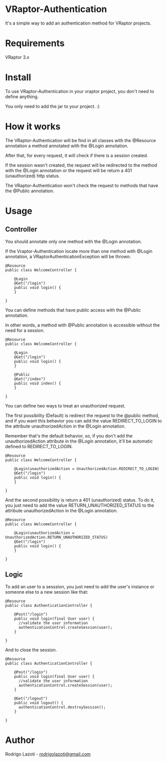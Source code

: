 VRaptor-Authentication
======================

It's a simple way to add an authentication method for VRaptor projects.

Requirements
============

VRaptor 3.x

Install
=======

To use VRaptor-Authentication in your vraptor project, you don't need to define anything.

You only need to add the jar to your project. :)

How it works
============

The VRaptor-Authentication will be find in all classes with the @Resource annotation a method annotated with the @Login annotation.

After that, for every request, it will check if there is a session created.

If the session wasn't created, the request will be redirected to the method with the @Login annotation or the request will be return a 401 (unauthorized) http status.

The VRaptor-Authentication won't check the request to methods that have the @Public annotation.

Usage
=====

Controller
----------

You should annotate only one method with the @Login annotation.

If the Vraptor-Authentication locate more than one method with @Login annotation, a VRaptorAuthenticationException will be thrown.

    @Resource
    public class WelcomeController {
      
        @Login
        @Get("/login")
        public void login() {
        }
        
    }

You can define methods that have public access with the @Public annotation.

In other words, a method with @Public annotation is accessible without the need for a session.
 
    @Resource
    public class WelcomeController {
      
        @Login
        @Get("/login")
        public void login() {
        }

        @Public
        @Get("/index")
        public void index() {
        }
        
    }

You can define two ways to treat an unauthorized request.


The first possibility (Default) is redirect the request to the @public method, and if you want this behavior you can add the value REDIRECT_TO_LOGIN to the attribute unauthorizedAction in the @Login annotation.

Remember that's the default behavior, so, if you don't add the unauthorizedAction attribute in the @Login annotation, it'll be automatic defined to REDIRECT_TO_LOGIN.

    @Resource
    public class WelcomeController {
      
        @Login(unauthorizedAction = UnauthorizedAction.REDIRECT_TO_LOGIN)
        @Get("/login")
        public void login() {
        }

    }


And the second possibility is return a 401 (unauthorized) status.
To do it, you just need to add the value RETURN_UNAUTHORIZED_STATUS to the attribute unauthorizedAction in the @Login annotation.

    @Resource
    public class WelcomeController {
      
        @Login(unauthorizedAction = UnauthorizedAction.RETURN_UNAUTHORIZED_STATUS)
        @Get("/login")
        public void login() {
        }

    }




Logic
-----

To add an user to a sesssion, you just need to add the user's instance or someone else to a new session like that:

    @Resource
    public class AuthenticationController {

        @Post("/login")
        public void login(final User user) {
          //validate the user information
          authenticationControl.createSession(user);
        }

    }

And to close the session.

    @Resource
    public class AuthenticationController {

        @Post("/login")
        public void login(final User user) {
          //validate the user information
          authenticationControl.createSession(user);
        }

        @Get("/logout")
        public void logout() {
          authenticationControl.destroySession();
        }

    }


Author
======

Rodrigo Lazoti - rodrigolazoti@gmail.com
